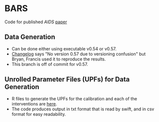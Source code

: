 # BARS
Code for published _AIDS_ [paper](https://pubmed.ncbi.nlm.nih.gov/31490212/)

## Data Generation
 - Can be done either using executable v0.54 or v0.57.
 - [Changelog](https://github.com/khanna7/BARS/blob/scheduled_intervention/transmission_model/changelog.txt) says "No version 0.57 due to versioning confusion" but Bryan, Francis used it to reproduce the results. 
 - This branch is off of commit for v0.57.

## Unrolled Parameter Files (UPFs) for Data Generation
 - R files to generate the UPFs for the calibration and each of the interventions are [here](https://github.com/khanna7/BARS/tree/AIDS-GTZ-paper/transmission_model/swift_proj/data).
 - The code produces output in txt format that is read by swift, and in csv format for easy readability. 




 
